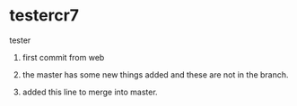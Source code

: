 # testercr7
tester

1. first commit from web

2. the master has some new things added and these are not in the branch.

3. added this line to merge into master.
